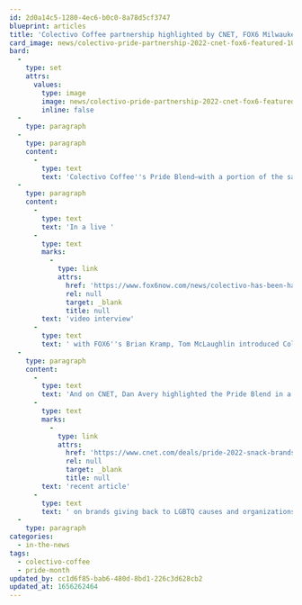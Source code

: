 ```yaml
---
id: 2d0a14c5-1280-4ec6-b0c0-8a78d5cf3747
blueprint: articles
title: 'Colectivo Coffee partnership highlighted by CNET, FOX6 Milwaukee'
card_image: news/colectivo-pride-partnership-2022-cnet-fox6-featured-1090x681.jpg
bard:
  -
    type: set
    attrs:
      values:
        type: image
        image: news/colectivo-pride-partnership-2022-cnet-fox6-featured-1090x681.jpg
        inline: false
  -
    type: paragraph
  -
    type: paragraph
    content:
      -
        type: text
        text: 'Colectivo Coffee''s Pride Blend—with a portion of the sales benefiting the work of the Institute—was recently featured by FOX6 Milwaukee and CNET''s Dan Avery. '
  -
    type: paragraph
    content:
      -
        type: text
        text: 'In a live '
      -
        type: text
        marks:
          -
            type: link
            attrs:
              href: 'https://www.fox6now.com/news/colectivo-has-been-hand-roasting-coffee-nearly-30-years'
              rel: null
              target: _blank
              title: null
        text: 'video interview'
      -
        type: text
        text: ' with FOX6''s Brian Kramp, Tom McLaughlin introduced Colectivo''s special Pride Month menu, including the special-edition blend. For every one-pound bag of the Pride Blend, they''ve pledged $1 to Midwest Institute for Sexuality and Gender Diversity.'
  -
    type: paragraph
    content:
      -
        type: text
        text: 'And on CNET, Dan Avery highlighted the Pride Blend in a '
      -
        type: text
        marks:
          -
            type: link
            attrs:
              href: 'https://www.cnet.com/deals/pride-2022-snack-brands-giving-back-to-lgbt-causes/'
              rel: null
              target: _blank
              title: null
        text: 'recent article'
      -
        type: text
        text: ' on brands giving back to LGBTQ causes and organizations. '
  -
    type: paragraph
categories:
  - in-the-news
tags:
  - colectivo-coffee
  - pride-month
updated_by: cc1d6f85-bab6-480d-8bd1-226c3d628cb2
updated_at: 1656262464
---
```

